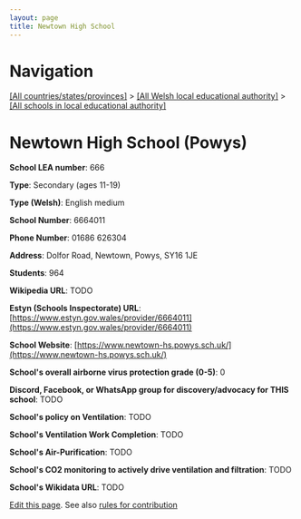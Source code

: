 ```yaml
---
layout: page
title: Newtown High School
---
```

# Navigation

[[All countries/states/provinces]](../../..) > [[All Welsh local educational authority]](../..) > [[All schools in local educational authority]](..)

# Newtown High School (Powys)

**School LEA number**: 666

**Type**: Secondary (ages 11-19)

**Type (Welsh)**: English medium

**School Number**: 6664011

**Phone Number**: 01686 626304

**Address**: Dolfor Road, Newtown, Powys, SY16 1JE

**Students**: 964

**Wikipedia URL**: TODO

**Estyn (Schools Inspectorate) URL**: [https://www.estyn.gov.wales/provider/6664011](https://www.estyn.gov.wales/provider/6664011)

**School Website**: [https://www.newtown-hs.powys.sch.uk/](https://www.newtown-hs.powys.sch.uk/)

**School's overall airborne virus protection grade (0-5)**: 0

**Discord, Facebook, or WhatsApp group for discovery/advocacy for THIS school**: TODO

**School's policy on Ventilation**: TODO

**School's Ventilation Work Completion**: TODO

**School's Air-Purification**: TODO

**School's CO2 monitoring to actively drive ventilation and filtration**: TODO

**School's Wikidata URL**: TODO




[Edit this page](https://github.com/ventilate-schools/Wales/edit/prif/./Powys/Newtown_High_School.md). See also [rules for contribution](../../../contribution-rules/)